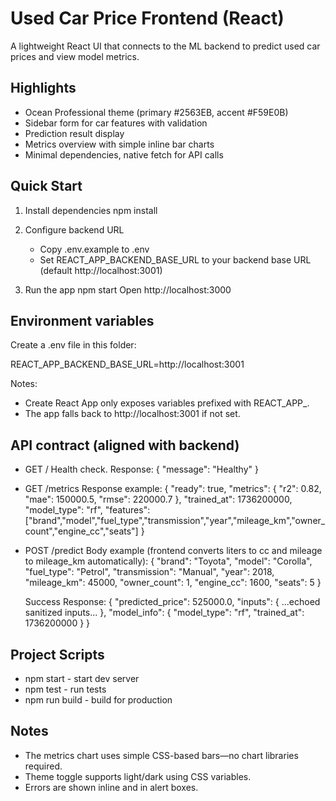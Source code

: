 # Used Car Price Frontend (React)

A lightweight React UI that connects to the ML backend to predict used car prices and view model metrics.

## Highlights

- Ocean Professional theme (primary #2563EB, accent #F59E0B)
- Sidebar form for car features with validation
- Prediction result display
- Metrics overview with simple inline bar charts
- Minimal dependencies, native fetch for API calls

## Quick Start

1) Install dependencies
   npm install

2) Configure backend URL
   - Copy .env.example to .env
   - Set REACT_APP_BACKEND_BASE_URL to your backend base URL (default http://localhost:3001)

3) Run the app
   npm start
   Open http://localhost:3000

## Environment variables

Create a .env file in this folder:

REACT_APP_BACKEND_BASE_URL=http://localhost:3001

Notes:
- Create React App only exposes variables prefixed with REACT_APP_.
- The app falls back to http://localhost:3001 if not set.

## API contract (aligned with backend)

- GET /
  Health check. Response: { "message": "Healthy" }

- GET /metrics
  Response example:
  {
    "ready": true,
    "metrics": { "r2": 0.82, "mae": 150000.5, "rmse": 220000.7 },
    "trained_at": 1736200000,
    "model_type": "rf",
    "features": ["brand","model","fuel_type","transmission","year","mileage_km","owner_count","engine_cc","seats"]
  }

- POST /predict
  Body example (frontend converts liters to cc and mileage to mileage_km automatically):
  {
    "brand": "Toyota",
    "model": "Corolla",
    "fuel_type": "Petrol",
    "transmission": "Manual",
    "year": 2018,
    "mileage_km": 45000,
    "owner_count": 1,
    "engine_cc": 1600,
    "seats": 5
  }

  Success Response:
  {
    "predicted_price": 525000.0,
    "inputs": { ...echoed sanitized inputs... },
    "model_info": { "model_type": "rf", "trained_at": 1736200000 }
  }

## Project Scripts

- npm start - start dev server
- npm test - run tests
- npm run build - build for production

## Notes

- The metrics chart uses simple CSS-based bars—no chart libraries required.
- Theme toggle supports light/dark using CSS variables.
- Errors are shown inline and in alert boxes.

